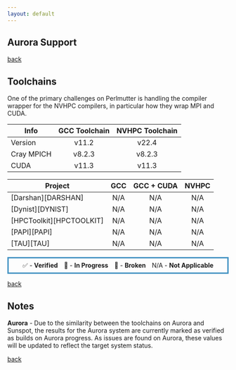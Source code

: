 ```yaml
---
layout: default
---
```


## Aurora Support

[back](./)

## Toolchains


One of the primary challenges on Perlmutter is handling the compiler wrapper
for the NVHPC compilers, in particular how they wrap MPI and CUDA.

<table class="toolchain_table">
  <thead>
    <tr>
      <th>Info</th>
      <th style="text-align: center">GCC Toolchain</th>
      <th style="text-align: center">NVHPC Toolchain</th>
    </tr>
  </thead>
  <tbody>
    <tr>
      <td>
        Version
      </td>  <!-- Info -->
      <td style="text-align: center">v11.2</td>  <!-- GCC Toolchain -->
      <td style="text-align: center">v22.4</td>  <!-- NVHPC Toolchain -->
    </tr>
    <tr>
      <td>
        Cray MPICH
      </td>  <!-- Info -->
      <td style="text-align: center">v8.2.3</td>  <!-- GCC Toolchain -->
      <td style="text-align: center">v8.2.3</td>  <!-- NVHPC Toolchain -->
    </tr>
    <tr>
      <td>
        CUDA
      </td>  <!-- Info -->
      <td style="text-align: center">v11.3</td>  <!-- GCC Toolchain -->
      <td style="text-align: center">v11.3</td>  <!-- NVHPC Toolchain -->
    </tr>
  </tbody>
</table>

<table class="status_table">
  <thead>
    <tr>
      <th>Project</th>
      <th style="text-align: center">GCC</th>
      <th style="text-align: center">GCC + CUDA</th>
      <th style="text-align: center">NVHPC</th>
    </tr>
  </thead>
  <tbody>
    <tr>
      <td markdown="span">
        [Darshan][DARSHAN]
      </td>
      <td class="na" style="text-align: center">N/A</td><!-- GCC -->
      <td class="na" style="text-align: center">N/A</td><!-- GCC + CUDA-->
      <td class="na" style="text-align: center">N/A</td><!-- NVHPC -->
    </tr>
    <tr>
      <td markdown="span">
        [Dynist][DYNIST]
      </td>
      <td class="na" style="text-align: center">N/A</td><!-- GCC -->
      <td class="na" style="text-align: center">N/A</td><!-- GCC + CUDA-->
      <td class="na" style="text-align: center">N/A</td><!-- NVHPC -->
    </tr>
    <tr>
      <td markdown="span">
        [HPCToolkit][HPCTOOLKIT]
      </td>
      <td class="na" style="text-align: center">N/A</td><!-- GCC -->
      <td class="na" style="text-align: center">N/A</td><!-- GCC + CUDA-->
      <td class="na" style="text-align: center">N/A</td><!-- NVHPC -->
    </tr>
    <tr>
      <td markdown="span">
        [PAPI][PAPI]
      </td>
      <td class="na" style="text-align: center">N/A</td><!-- GCC -->
      <td class="na" style="text-align: center">N/A</td><!-- GCC + CUDA-->
      <td class="na" style="text-align: center">N/A</td><!-- NVHPC -->
    </tr>
    <tr>
      <td markdown="span">
        [TAU][TAU]
      </td>
      <td class="na" style="text-align: center">N/A</td><!-- GCC -->
      <td class="na" style="text-align: center">N/A</td><!-- GCC + CUDA-->
      <td class="na" style="text-align: center">N/A</td><!-- NVHPC -->
    </tr>
  </tbody>
</table>

<p style="text-align:center; border-width:3px; border-style:solid; border-color:#4393c3; padding: 0.5em;">✅ - <b>Verified</b>&emsp;🔎 - <b>In Progress</b>&emsp;🚫 - <b>Broken</b>&emsp;N/A - <b>Not Applicable</b></p>

[back](./)

## Notes

<span id="verified_on_sunspot">**Aurora**</span> - Due to the similarity between the toolchains on Aurora and Sunspot, the results for the Aurora system are currently marked as verified as builds on Aurora progress. As issues are found on Aurora, these values will be updated to reflect the target system status.


[back](./)

[DARSHAN]: https://www.mcs.anl.gov/research/projects/darshan/
[DYNIST]: https://github.com/dyninst/dyninst
[HPCTOOLKIT]: https://hpctoolkit.org/
[PAPI]: https://icl.utk.edu/papi/
[TAU]: http://www.cs.uoregon.edu/research/tau/home.php

